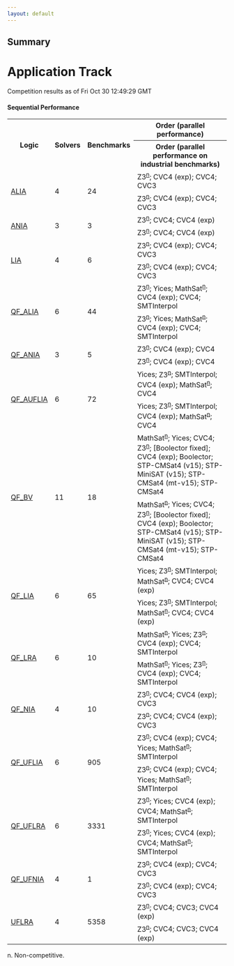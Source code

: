 ```yaml
---
layout: default
---
```


## Summary

<H1>Application Track</H1>Competition results as of Fri Oct 30 12:49:29 GMT


#### Sequential Performance
<table>
<tr>
<th rowspan="2">Logic</th>
<th rowspan="2">Solvers</th>
<th rowspan="2">Benchmarks</th>
<th>Order (parallel performance)</th>
</tr>
<tr>
<th>Order (parallel performance on industrial benchmarks)</th>
</tr>
<tr><td rowspan="2"><a href="ALIA-app.html">ALIA</a>
</td><td rowspan="2">4</td><td rowspan="2">24</td>
<td><span class="non-competing-grey">Z3<sup><a href="#fn">n</a></sup></span>; CVC4 (exp); CVC4; CVC3</td>
</tr>
<tr>
<td><span class="non-competing-grey">Z3<sup><a href="#fn">n</a></sup></span>; CVC4 (exp); CVC4; CVC3</td>
</tr>
<tr><td rowspan="2"><a href="ANIA-app.html">ANIA</a>
</td><td rowspan="2">3</td><td rowspan="2">3</td>
<td><span class="non-competing-grey">Z3<sup><a href="#fn">n</a></sup></span>; CVC4; CVC4 (exp)</td>
</tr>
<tr>
<td><span class="non-competing-grey">Z3<sup><a href="#fn">n</a></sup></span>; CVC4; CVC4 (exp)</td>
</tr>
<tr><td rowspan="2"><a href="LIA-app.html">LIA</a>
</td><td rowspan="2">4</td><td rowspan="2">6</td>
<td><span class="non-competing-grey">Z3<sup><a href="#fn">n</a></sup></span>; CVC4 (exp); CVC4; CVC3</td>
</tr>
<tr>
<td><span class="non-competing-grey">Z3<sup><a href="#fn">n</a></sup></span>; CVC4 (exp); CVC4; CVC3</td>
</tr>
<tr><td rowspan="2"><a href="QF_ALIA-app.html">QF_ALIA</a>
</td><td rowspan="2">6</td><td rowspan="2">44</td>
<td><span class="non-competing-grey">Z3<sup><a href="#fn">n</a></sup></span>; Yices; <span class="non-competing-grey">MathSat<sup><a href="#fn">n</a></sup></span>; CVC4 (exp); CVC4; SMTInterpol</td>
</tr>
<tr>
<td><span class="non-competing-grey">Z3<sup><a href="#fn">n</a></sup></span>; Yices; <span class="non-competing-grey">MathSat<sup><a href="#fn">n</a></sup></span>; CVC4 (exp); CVC4; SMTInterpol</td>
</tr>
<tr><td rowspan="2"><a href="QF_ANIA-app.html">QF_ANIA</a>
</td><td rowspan="2">3</td><td rowspan="2">5</td>
<td><span class="non-competing-grey">Z3<sup><a href="#fn">n</a></sup></span>; CVC4 (exp); CVC4</td>
</tr>
<tr>
<td><span class="non-competing-grey">Z3<sup><a href="#fn">n</a></sup></span>; CVC4 (exp); CVC4</td>
</tr>
<tr><td rowspan="2"><a href="QF_AUFLIA-app.html">QF_AUFLIA</a>
</td><td rowspan="2">6</td><td rowspan="2">72</td>
<td>Yices; <span class="non-competing-grey">Z3<sup><a href="#fn">n</a></sup></span>; SMTInterpol; CVC4 (exp); <span class="non-competing-grey">MathSat<sup><a href="#fn">n</a></sup></span>; CVC4</td>
</tr>
<tr>
<td>Yices; <span class="non-competing-grey">Z3<sup><a href="#fn">n</a></sup></span>; SMTInterpol; CVC4 (exp); <span class="non-competing-grey">MathSat<sup><a href="#fn">n</a></sup></span>; CVC4</td>
</tr>
<tr><td rowspan="2"><a href="QF_BV-app.html">QF_BV</a>
</td><td rowspan="2">11</td><td rowspan="2">18</td>
<td><span class="non-competing-grey">MathSat<sup><a href="#fn">n</a></sup></span>; Yices; CVC4; <span class="non-competing-grey">Z3<sup><a href="#fn">n</a></sup></span>; [Boolector fixed]; CVC4 (exp); Boolector; STP-CMSat4 (v15); STP-MiniSAT (v15); STP-CMSat4 (mt-v15); STP-CMSat4</td>
</tr>
<tr>
<td><span class="non-competing-grey">MathSat<sup><a href="#fn">n</a></sup></span>; Yices; CVC4; <span class="non-competing-grey">Z3<sup><a href="#fn">n</a></sup></span>; [Boolector fixed]; CVC4 (exp); Boolector; STP-CMSat4 (v15); STP-MiniSAT (v15); STP-CMSat4 (mt-v15); STP-CMSat4</td>
</tr>
<tr><td rowspan="2"><a href="QF_LIA-app.html">QF_LIA</a>
</td><td rowspan="2">6</td><td rowspan="2">65</td>
<td>Yices; <span class="non-competing-grey">Z3<sup><a href="#fn">n</a></sup></span>; SMTInterpol; <span class="non-competing-grey">MathSat<sup><a href="#fn">n</a></sup></span>; CVC4; CVC4 (exp)</td>
</tr>
<tr>
<td>Yices; <span class="non-competing-grey">Z3<sup><a href="#fn">n</a></sup></span>; SMTInterpol; <span class="non-competing-grey">MathSat<sup><a href="#fn">n</a></sup></span>; CVC4; CVC4 (exp)</td>
</tr>
<tr><td rowspan="2"><a href="QF_LRA-app.html">QF_LRA</a>
</td><td rowspan="2">6</td><td rowspan="2">10</td>
<td><span class="non-competing-grey">MathSat<sup><a href="#fn">n</a></sup></span>; Yices; <span class="non-competing-grey">Z3<sup><a href="#fn">n</a></sup></span>; CVC4 (exp); CVC4; SMTInterpol</td>
</tr>
<tr>
<td><span class="non-competing-grey">MathSat<sup><a href="#fn">n</a></sup></span>; Yices; <span class="non-competing-grey">Z3<sup><a href="#fn">n</a></sup></span>; CVC4 (exp); CVC4; SMTInterpol</td>
</tr>
<tr><td rowspan="2"><a href="QF_NIA-app.html">QF_NIA</a>
</td><td rowspan="2">4</td><td rowspan="2">10</td>
<td><span class="non-competing-grey">Z3<sup><a href="#fn">n</a></sup></span>; CVC4; CVC4 (exp); CVC3</td>
</tr>
<tr>
<td><span class="non-competing-grey">Z3<sup><a href="#fn">n</a></sup></span>; CVC4; CVC4 (exp); CVC3</td>
</tr>
<tr><td rowspan="2"><a href="QF_UFLIA-app.html">QF_UFLIA</a>
</td><td rowspan="2">6</td><td rowspan="2">905</td>
<td><span class="non-competing-grey">Z3<sup><a href="#fn">n</a></sup></span>; CVC4 (exp); CVC4; Yices; <span class="non-competing-grey">MathSat<sup><a href="#fn">n</a></sup></span>; SMTInterpol</td>
</tr>
<tr>
<td><span class="non-competing-grey">Z3<sup><a href="#fn">n</a></sup></span>; CVC4 (exp); CVC4; Yices; <span class="non-competing-grey">MathSat<sup><a href="#fn">n</a></sup></span>; SMTInterpol</td>
</tr>
<tr><td rowspan="2"><a href="QF_UFLRA-app.html">QF_UFLRA</a>
</td><td rowspan="2">6</td><td rowspan="2">3331</td>
<td><span class="non-competing-grey">Z3<sup><a href="#fn">n</a></sup></span>; Yices; CVC4 (exp); CVC4; <span class="non-competing-grey">MathSat<sup><a href="#fn">n</a></sup></span>; SMTInterpol</td>
</tr>
<tr>
<td><span class="non-competing-grey">Z3<sup><a href="#fn">n</a></sup></span>; Yices; CVC4 (exp); CVC4; <span class="non-competing-grey">MathSat<sup><a href="#fn">n</a></sup></span>; SMTInterpol</td>
</tr>
<tr><td rowspan="2"><a href="QF_UFNIA-app.html">QF_UFNIA</a>
</td><td rowspan="2">4</td><td rowspan="2">1</td>
<td><span class="non-competing-grey">Z3<sup><a href="#fn">n</a></sup></span>; CVC4 (exp); CVC4; CVC3</td>
</tr>
<tr>
<td><span class="non-competing-grey">Z3<sup><a href="#fn">n</a></sup></span>; CVC4 (exp); CVC4; CVC3</td>
</tr>
<tr><td rowspan="2"><a href="UFLRA-app.html">UFLRA</a>
</td><td rowspan="2">4</td><td rowspan="2">5358</td>
<td><span class="non-competing-grey">Z3<sup><a href="#fn">n</a></sup></span>; CVC4; CVC3; CVC4 (exp)</td>
</tr>
<tr>
<td><span class="non-competing-grey">Z3<sup><a href="#fn">n</a></sup></span>; CVC4; CVC3; CVC4 (exp)</td>
</tr>
</table>
<span id="fn"> n. Non-competitive.</span>
